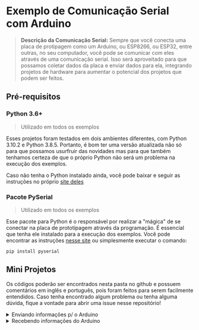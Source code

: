 # Exemplo de Comunicação Serial com Arduino

<!--
    Colocar aqui Thumbnail com link p/ o vídeo do YouTube quando tiver.
-->

> **Descrição da Comunicação Serial:**
> Sempre que você conecta uma placa de protipagem como um Arduino, ou ESP8266, ou ESP32, entre outras, no seu computador, você pode se comunicar com eles através de uma comunicação serial. Isso será aproveitado para que possamos coletar dados da placa e enviar dados para ela, integrando projetos de hardware para aumentar o potencial dos projetos que podem ser feitos.

## Pré-requisitos

### Python 3.6+

> Utilizado em todos os exemplos

Esses projetos foram testados em dois ambientes diferentes, com Python 3.10.2 e Python 3.8.5. Portanto, é bom ter uma versão atualizada não só para que possamos usurfruir das novidades mas para que também tenhamos certeza de que o próprio Python não será um problema na execução dos exemplos.

Caso não tenha o Python instalado ainda, você pode baixar e seguir as instruções no próprio [site deles](SiteAqui)

### Pacote PySerial

> Utilizado em todos os exemplos

Esse pacote para Python é o responsável por realizar a "mágica" de se conectar na placa de prototipagem através da programação. É essencial que tenha ele instalado para a execução dos exemplos. Você pode encontrar as instruções [nesse site](ColocarAquiSiteDoPypi) ou simplesmente executar o comando:

`pip install pyserial`

## Mini Projetos

Os códigos poderão ser encontrados nesta pasta no github e possuem comentários em inglês e português, pois foram feitos para serem facilmente entendidos. Caso tenha encontrado algum problema ou tenha alguma dúvida, fique a vontade para abrir uma issue nesse repositório!

<details>
<summary>Enviando informações p/ o Arduino</summary>

Esse exemplo possui o exemplo mais básico para utilizar A comunicação serial. O código em python é responsável por enviar comandos 'l' ou 'd' para o Arduino e o código p/ Arduino é responsável por receber esses comandos e ligar ou desligar o LED Onboard.

`Python Code`
```python
# Importa biblioteca para acessar as portas Seriais
from serial import Serial

# Inicia conexão na porta em que o Arduino está plugado
# Se for windows, port = 'COMX'
arduino = Serial(port='/dev/ttyUSB0', baudrate=9600, timeout=1)

while True:
    # Espera mensagem do usuário
    message = input('Send a message to Arduino: ')

    # Envia mensagem do usuário
    arduino.write(bytes(message, encoding='utf-8'))
```

`Arduino Code`
```c
#define LED 13

void setup() {
    Serial.begin(9600);
    pinMode(LED, OUTPUT);
}

void loop() {
    if (Serial.available()){
        char incoming_char = Serial.read();
        if (incoming_char == 'l'){
            digitalWrite(LED, HIGH);
        }

        if (incoming_char == 'd'){
            digitalWrite(LED, LOW);
        }
    }
}
```

</details>

<details>
<summary>Recebendo informações do Arduino</summary>

Esse exemplo possui o exemplo mais básico para utilizar A comunicação serial. O código em python é responsável por receber mensagens do Arduino e o código p/ Arduino é responsável por enviar regularmente uma mensagem, como exemplo.

`Python Code`
```python
# -*- coding: iso-8859-1 -*-
import serial

# Abre porta Serial com seus devidos parâmetros
arduino = serial.Serial(port='/dev/ttyUSB0', baudrate=9600, timeout=1)  

# Lê repetidamente e imprime qualquer mensagem que vem do arduino
while True:
    if arduino.in_waiting > 0:
        incoming_message = arduino.readline().decode('ascii')
        print(incoming_message)
```

`Arduino Code`
```c
void setup() {
  Serial.begin(9600);
}

void loop() {
  Serial.println("Message from Arduino!");
  delay(3000);
}
```

</details>

